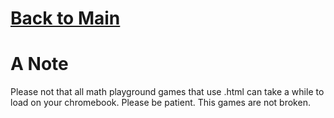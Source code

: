 # [Back to Main](README.md)

# A Note

Please not that all math playground games that use .html can take a while to load on your chromebook. Please be patient. This games are not broken.
